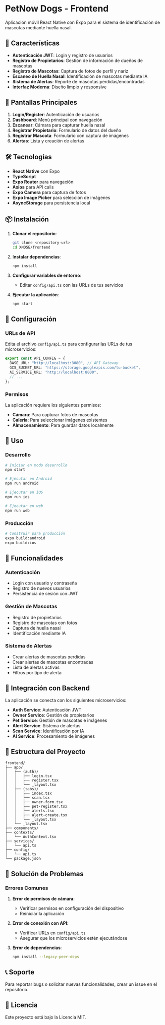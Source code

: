 # PetNow Dogs - Frontend

Aplicación móvil React Native con Expo para el sistema de identificación de mascotas mediante huella nasal.

## 🚀 Características

- **Autenticación JWT**: Login y registro de usuarios
- **Registro de Propietarios**: Gestión de información de dueños de mascotas
- **Registro de Mascotas**: Captura de fotos de perfil y nariz
- **Escaneo de Huella Nasal**: Identificación de mascotas mediante IA
- **Sistema de Alertas**: Reporte de mascotas perdidas/encontradas
- **Interfaz Moderna**: Diseño limpio y responsive

## 📱 Pantallas Principales

1. **Login/Register**: Autenticación de usuarios
2. **Dashboard**: Menú principal con navegación
3. **Escanear**: Cámara para capturar huella nasal
4. **Registrar Propietario**: Formulario de datos del dueño
5. **Registrar Mascota**: Formulario con captura de imágenes
6. **Alertas**: Lista y creación de alertas

## 🛠️ Tecnologías

- **React Native** con Expo
- **TypeScript**
- **Expo Router** para navegación
- **Axios** para API calls
- **Expo Camera** para captura de fotos
- **Expo Image Picker** para selección de imágenes
- **AsyncStorage** para persistencia local

## 📦 Instalación

1. **Clonar el repositorio**:

   ```bash
   git clone <repository-url>
   cd XNOSE/frontend
   ```

2. **Instalar dependencias**:

   ```bash
   npm install
   ```

3. **Configurar variables de entorno**:

   - Editar `config/api.ts` con las URLs de tus servicios

4. **Ejecutar la aplicación**:
   ```bash
   npm start
   ```

## 🔧 Configuración

### URLs de API

Edita el archivo `config/api.ts` para configurar las URLs de tus microservicios:

```typescript
export const API_CONFIG = {
  BASE_URL: "http://localhost:8080", // API Gateway
  GCS_BUCKET_URL: "https://storage.googleapis.com/tu-bucket",
  AI_SERVICE_URL: "http://localhost:8000",
  // ...
};
```

### Permisos

La aplicación requiere los siguientes permisos:

- **Cámara**: Para capturar fotos de mascotas
- **Galería**: Para seleccionar imágenes existentes
- **Almacenamiento**: Para guardar datos localmente

## 🚀 Uso

### Desarrollo

```bash
# Iniciar en modo desarrollo
npm start

# Ejecutar en Android
npm run android

# Ejecutar en iOS
npm run ios

# Ejecutar en web
npm run web
```

### Producción

```bash
# Construir para producción
expo build:android
expo build:ios
```

## 📱 Funcionalidades

### Autenticación

- Login con usuario y contraseña
- Registro de nuevos usuarios
- Persistencia de sesión con JWT

### Gestión de Mascotas

- Registro de propietarios
- Registro de mascotas con fotos
- Captura de huella nasal
- Identificación mediante IA

### Sistema de Alertas

- Crear alertas de mascotas perdidas
- Crear alertas de mascotas encontradas
- Lista de alertas activas
- Filtros por tipo de alerta

## 🔗 Integración con Backend

La aplicación se conecta con los siguientes microservicios:

- **Auth Service**: Autenticación JWT
- **Owner Service**: Gestión de propietarios
- **Pet Service**: Gestión de mascotas e imágenes
- **Alert Service**: Sistema de alertas
- **Scan Service**: Identificación por IA
- **AI Service**: Procesamiento de imágenes

## 📄 Estructura del Proyecto

```
frontend/
├── app/
│   ├── (auth)/
│   │   ├── login.tsx
│   │   ├── register.tsx
│   │   └── _layout.tsx
│   ├── (tabs)/
│   │   ├── index.tsx
│   │   ├── scan.tsx
│   │   ├── owner-form.tsx
│   │   ├── pet-register.tsx
│   │   ├── alerts.tsx
│   │   ├── alert-create.tsx
│   │   └── _layout.tsx
│   └── _layout.tsx
├── components/
├── contexts/
│   └── AuthContext.tsx
├── services/
│   └── api.ts
├── config/
│   └── api.ts
└── package.json
```

## 🐛 Solución de Problemas

### Errores Comunes

1. **Error de permisos de cámara**:

   - Verificar permisos en configuración del dispositivo
   - Reiniciar la aplicación

2. **Error de conexión con API**:

   - Verificar URLs en `config/api.ts`
   - Asegurar que los microservicios estén ejecutándose

3. **Error de dependencias**:
   ```bash
   npm install --legacy-peer-deps
   ```

## 📞 Soporte

Para reportar bugs o solicitar nuevas funcionalidades, crear un issue en el repositorio.

## 📄 Licencia

Este proyecto está bajo la Licencia MIT.
